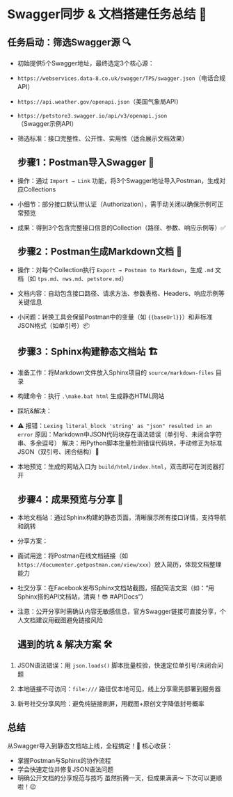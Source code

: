 # Swagger同步 & 文档搭建任务总结 📝

## 任务启动：筛选Swagger源 🔍

- 初始提供5个Swagger地址，最终选定3个核心源：
  
- `https://webservices.data-8.co.uk/swagger/TPS/swagger.json`（电话合规API）
  
- `https://api.weather.gov/openapi.json`（美国气象局API）
  
- `https://petstore3.swagger.io/api/v3/openapi.json`（Swagger示例API）
  
- 筛选标准：接口完整性、公开性、实用性（适合展示文档效果）
  
  ## 步骤1：Postman导入Swagger 🔄
  
- 操作：通过 `Import → Link` 功能，将3个Swagger地址导入Postman，生成对应Collections
  
- 小细节：部分接口默认带认证（Authorization），需手动关闭以确保示例可正常预览
  
- 成果：得到3个包含完整接口信息的Collection（路径、参数、响应示例等）✅
  
  ## 步骤2：Postman生成Markdown文档 📄
  
- 操作：对每个Collection执行 `Export → Postman to Markdown`，生成 `.md` 文档（如 `tps.md`、`nws.md`、`petstore.md`）
  
- 文档内容：自动包含接口路径、请求方法、参数表格、Headers、响应示例等关键信息
  
- 小问题：转换工具会保留Postman中的变量（如 `{{baseUrl}}`）和非标准JSON格式（如单引号）📦
  
  ## 步骤3：Sphinx构建静态文档站 🏗️
  
- 准备工作：将Markdown文件放入Sphinx项目的 `source/markdown-files` 目录
  
- 构建命令：执行 `.\make.bat html` 生成静态HTML网站
  
- 踩坑&解决：
  
- ⚠️ 报错：`Lexing literal_block 'string' as "json" resulted in an error` 
  原因：Markdown中JSON代码块存在语法错误（单引号、未闭合字符串、多余逗号） 
  解决：用Python脚本批量检测错误代码块，手动修正为标准JSON（双引号、闭合结构）🔧
  
- 本地预览：生成的网站入口为 `build/html/index.html`，双击即可在浏览器打开
  
  ## 步骤4：成果预览与分享 🚀
  
- 本地文档站：通过Sphinx构建的静态页面，清晰展示所有接口详情，支持导航和跳转
  
- 分享方案：
  
- 面试用途：将Postman在线文档链接（如 `https://documenter.getpostman.com/view/xxx`）放入简历，体现文档整理能力
  
- 社交分享：在Facebook发布Sphinx文档站截图，搭配简洁文案（如：“用Sphinx搭的API文档站，清爽！😎 #APIDocs”）
  
- 注意：公开分享时需确认内容无敏感信息，官方Swagger链接可直接分享，个人文档建议用截图避免链接风险
  
  ## 遇到的坑 & 解决方案 🛠️
  

1. JSON语法错误：用 `json.loads()` 脚本批量校验，快速定位单引号/未闭合问题
  
2. 本地链接不可访问：`file:///` 路径仅本地可见，线上分享需先部署到服务器
  
3. 新号社交分享风险：避免纯链接刷屏，用截图+原创文字降低封号概率
  
  ## 总结
  
  从Swagger导入到静态文档站上线，全程搞定！🎉 核心收获：
  

- 掌握Postman与Sphinx的协作流程
- 学会快速定位并修复JSON语法问题
- 明确公开文档的分享规范与技巧 
  虽然折腾一天，但成果满满～ 下次可以更顺啦！😉